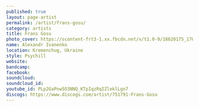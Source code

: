 ```yaml
---
published: true
layout: page-artist
permalink: /artist/frans-gosu/
category: artists
title: Frans Gosu
photo_cover: https://scontent-frt3-1.xx.fbcdn.net/v/t1.0-9/18620175_1703049353068659_2942697115405665507_n.jpg?oh=8da037eb9daf0aee8c076654603dc29a&oe=59AC2435
name: Alexandr Ivanenko
location: Kremenchug, Ukraine
style: Psychill
website: 
bandcamp: 
facebook: 
soundcloud: 
soundcloud_id: 
youtube_id: PLp2GaPnw5O3NNQ_KTpIqzRqIZleklLgn7
discogs: https://www.discogs.com/artist/751791-Frans-Gosu
---
```

